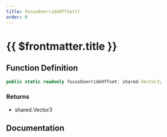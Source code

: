 ```yaml
---
title: focusOverrideOffset()
order: 0
---
```


# {{ $frontmatter.title }}

## Function Definition

```ts
public static readonly focusOverrideOffset: shared.Vector3;
```

### Returns

* shared.Vector3

## Documentation

<!--@include: ./parts/focusOverrideOffset.md-->
